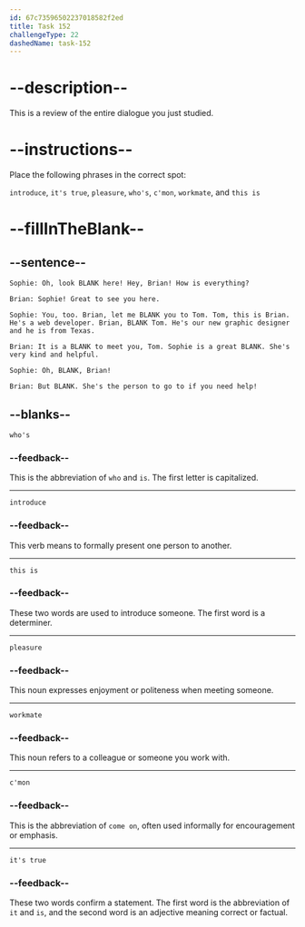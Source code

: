 ```yaml
---
id: 67c73596502237018582f2ed
title: Task 152
challengeType: 22
dashedName: task-152
---
```


<!-- REVIEW -->

# --description--

This is a review of the entire dialogue you just studied.  

# --instructions--  

Place the following phrases in the correct spot:  

`introduce`, `it's true`, `pleasure`, `who's`, `c'mon`, `workmate`, and `this is`  

# --fillInTheBlank--  

## --sentence--  

`Sophie: Oh, look BLANK here! Hey, Brian! How is everything?`  

`Brian: Sophie! Great to see you here.`  

`Sophie: You, too. Brian, let me BLANK you to Tom. Tom, this is Brian. He's a web developer. Brian, BLANK Tom. He's our new graphic designer and he is from Texas.`  

`Brian: It is a BLANK to meet you, Tom. Sophie is a great BLANK. She's very kind and helpful.`  

`Sophie: Oh, BLANK, Brian!`  

`Brian: But BLANK. She's the person to go to if you need help!`  

## --blanks--  

`who's`  

### --feedback--

This is the abbreviation of `who` and `is`. The first letter is capitalized.  

---

`introduce`  

### --feedback--

This verb means to formally present one person to another.  

---

`this is`  

### --feedback--

These two words are used to introduce someone. The first word is a determiner.  

---

`pleasure`  

### --feedback--

This noun expresses enjoyment or politeness when meeting someone.  

---

`workmate`  

### --feedback--

This noun refers to a colleague or someone you work with.  

---

`c'mon`  

### --feedback--

This is the abbreviation of `come on`, often used informally for encouragement or emphasis.  

---

`it's true`  

### --feedback--

These two words confirm a statement. The first word is the abbreviation of `it` and `is`, and the second word is an adjective meaning correct or factual.  
